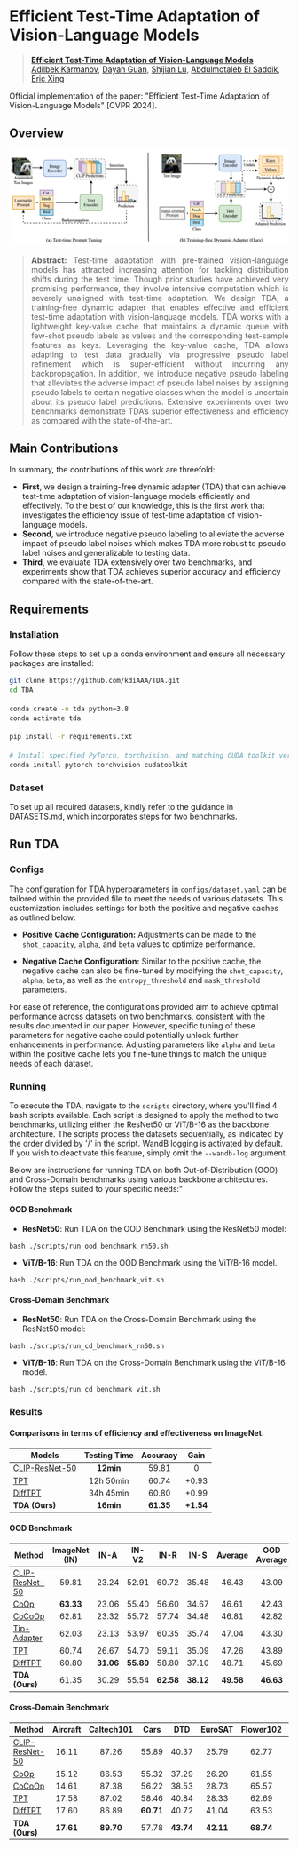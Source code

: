# Efficient Test-Time Adaptation of Vision-Language Models
> [**Efficient Test-Time Adaptation of Vision-Language Models**]()<br>
> [Adilbek Karmanov](https://scholar.google.com/citations?user=R7GNWu0AAAAJ&hl=en), [Dayan Guan](https://dayan-guan.github.io/), [Shijian Lu](https://scholar.google.com/citations?hl=en&user=uYmK-A0AAAAJ&view=en), [Abdulmotaleb El Saddik](https://scholar.google.ca/citations?user=VcOjgngAAAAJ&hl=en), [Eric Xing](https://scholar.google.com/citations?user=5pKTRxEAAAAJ&hl=en)

Official implementation of the paper: "Efficient Test-Time Adaptation of Vision-Language Models" [CVPR 2024].

## Overview
![abstract figure](docs/main_figure.png)
> **<p align="justify"> Abstract:** Test-time adaptation with pre-trained vision-language models has attracted increasing attention for tackling distribution shifts during the test time. Though prior studies have achieved very promising performance, they involve intensive computation which is severely unaligned with test-time adaptation. We design TDA, a training-free dynamic adapter that enables effective and efficient test-time adaptation with vision-language models. TDA works with a lightweight key-value cache that maintains a dynamic queue with few-shot pseudo labels as values and the corresponding test-sample features as keys. Leveraging the key-value cache, TDA allows adapting to test data gradually via progressive pseudo label refinement which is super-efficient without incurring any backpropagation. In addition, we introduce negative pseudo labeling that alleviates the adverse impact of pseudo label noises by assigning pseudo labels to certain negative classes when the model is uncertain about its pseudo label predictions. Extensive experiments over two benchmarks demonstrate TDA’s superior effectiveness and efficiency as compared with the state-of-the-art.

## Main Contributions
In summary, the contributions of this work are threefold: </br>

* **First**, we design a training-free dynamic adapter (TDA) that can achieve test-time adaptation of vision-language models efficiently and effectively. To the best of our knowledge, this is the first work that investigates the efficiency issue of test-time adaptation of vision-language models. </br>
* **Second**, we introduce negative pseudo labeling to alleviate the adverse impact of pseudo label noises which makes TDA more robust to pseudo label noises and generalizable to testing data. </br>
* **Third**, we evaluate TDA extensively over two benchmarks, and experiments show that TDA achieves superior accuracy and efficiency compared with the state-of-the-art. </br>

## Requirements 
### Installation
Follow these steps to set up a conda environment and ensure all necessary packages are installed:

```bash
git clone https://github.com/kdiAAA/TDA.git
cd TDA

conda create -n tda python=3.8
conda activate tda

pip install -r requirements.txt

# Install specified PyTorch, torchvision, and matching CUDA toolkit versions
conda install pytorch torchvision cudatoolkit
```

### Dataset
To set up all required datasets, kindly refer to the guidance in DATASETS.md, which incorporates steps for two benchmarks.

## Run TDA
### Configs
The configuration for TDA hyperparameters in `configs/dataset.yaml` can be tailored within the provided file to meet the needs of various datasets. This customization includes settings for both the positive and negative caches as outlined below:
* **Positive Cache Configuration:** Adjustments can be made to the `shot_capacity`, `alpha`, and `beta` values to optimize performance.

* **Negative Cache Configuration:** Similar to the positive cache, the negative cache can also be fine-tuned by modifying the `shot_capacity`, `alpha`, `beta`, as well as the `entropy_threshold` and `mask_threshold` parameters.

For ease of reference, the configurations provided aim to achieve optimal performance across datasets on two benchmarks, consistent with the results documented in our paper. However, specific tuning of these parameters for negative cache could potentially unlock further enhancements in performance. Adjusting parameters like `alpha` and `beta` within the positive cache lets you fine-tune things to match the unique needs of each dataset.

### Running
To execute the TDA, navigate to the `scripts` directory, where you'll find 4 bash scripts available. Each script is designed to apply the method to two benchmarks, utilizing either the ResNet50 or ViT/B-16 as the backbone architecture. The scripts process the datasets sequentially, as indicated by the order divided by '/' in the script. WandB logging is activated by default. If you wish to deactivate this feature, simply omit the `--wandb-log` argument. 

Below are instructions for running TDA on both Out-of-Distribution (OOD) and Cross-Domain benchmarks using various backbone architectures. Follow the steps suited to your specific needs:"

#### OOD Benchmark
* **ResNet50**: Run TDA on the OOD Benchmark using the ResNet50 model:
```
bash ./scripts/run_ood_benchmark_rn50.sh 
```
* **ViT/B-16**: Run TDA on the OOD Benchmark using the ViT/B-16 model.
```
bash ./scripts/run_ood_benchmark_vit.sh 
```

#### Cross-Domain Benchmark
* **ResNet50**: Run TDA on the Cross-Domain Benchmark using the ResNet50 model:
```
bash ./scripts/run_cd_benchmark_rn50.sh 
```
* **ViT/B-16**: Run TDA on the Cross-Domain Benchmark using the ViT/B-16 model.
```
bash ./scripts/run_cd_benchmark_vit.sh 
```


### Results
#### Comparisons in terms of efficiency and effectiveness on ImageNet. 
| Models          | Testing Time | Accuracy | Gain   |
|-----------------|:------------:|:--------:|:------:|
| [CLIP-ResNet-50](https://arxiv.org/abs/2103.00020)  | **12min**    | 59.81    | 0      |
| [TPT](https://arxiv.org/abs/2209.07511)            | 12h 50min    | 60.74    | +0.93  |
| [DiffTPT](https://arxiv.org/abs/2308.06038)         | 34h 45min    | 60.80    | +0.99  |
| **TDA (Ours)**  | **16min**    | **61.35**|**+1.54**|

#### OOD Benchmark
| Method            | ImageNet (IN)| IN-A | IN-V2 | IN-R | IN-S | Average | OOD Average |
|-------------------|:--------:|:----------:|:-----------:|:----------:|:----------:|:-------:|:-----------:|
| [CLIP-ResNet-50](https://arxiv.org/abs/2103.00020)    | 59.81    | 23.24      | 52.91       | 60.72      | 35.48      | 46.43   | 43.09       |
| [CoOp](https://arxiv.org/abs/2109.01134)              | **63.33**| 23.06      | 55.40       | 56.60      | 34.67      | 46.61   | 42.43       |
| [CoCoOp](https://arxiv.org/abs/2203.05557)            | 62.81    | 23.32      | 55.72       | 57.74      | 34.48      | 46.81   | 42.82       |
| [Tip-Adapter](https://arxiv.org/abs/2111.03930)       | 62.03    | 23.13      | 53.97       | 60.35      | 35.74      | 47.04   | 43.30       |
| [TPT](https://arxiv.org/abs/2209.07511)               | 60.74    | 26.67      | 54.70       | 59.11      | 35.09      | 47.26   | 43.89       |
| [DiffTPT](https://arxiv.org/abs/2308.06038)            | 60.80    | **31.06**  | **55.80**   | 58.80      | 37.10      | 48.71   | 45.69       |
| **TDA (Ours)**    | 61.35    | 30.29      | 55.54       | **62.58**  | **38.12**  | **49.58** | **46.63**  |

#### Cross-Domain Benchmark
| Method           | Aircraft | Caltech101 | Cars  | DTD   | EuroSAT | Flower102 | Food101 | Pets  | SUN397 | UCF101 | Average |
|-----------------------|:-------:|:----------:|:-----:|:-----:|:-------:|:---------:|:-------:|:-----:|:------:|:------:|:-------:|
| [CLIP-ResNet-50](https://arxiv.org/abs/2103.00020)        | 16.11    | 87.26      | 55.89 | 40.37 | 25.79   | 62.77     | 74.82   | 82.97 | 60.85  | 59.48  | 56.63   |
| [CoOp](https://arxiv.org/abs/2109.01134)                  | 15.12    | 86.53      | 55.32 | 37.29 | 26.20   | 61.55     | 75.59   | 87.00 | 58.15  | 59.05  | 56.18   |
| [CoCoOp](https://arxiv.org/abs/2203.05557)                | 14.61    | 87.38      | 56.22 | 38.53 | 28.73   | 65.57     | 76.20   | **88.39** | 59.61  | 57.10  | 57.23   |
| [TPT](https://arxiv.org/abs/2209.07511)                   | 17.58    | 87.02      | 58.46 | 40.84 | 28.33   | 62.69     | 74.88   | 84.49 | 61.46  | 60.82  | 57.66   |
| [DiffTPT](https://arxiv.org/abs/2308.06038)               | 17.60    | 86.89      | **60.71** | 40.72 | 41.04   | 63.53     | **79.21**   | 83.40 | **62.72**  | 62.67  | 59.85   |
| **TDA (Ours)**                                            | **17.61**| **89.70**  | 57.78 | **43.74** | **42.11** | **68.74** | 77.75   | 86.18 | 62.53  | **64.18** | **61.03**  | 
